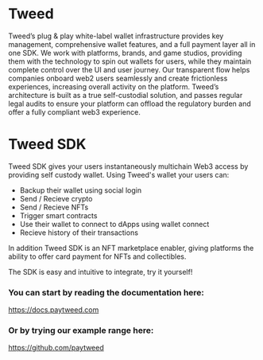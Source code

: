 # Tweed

Tweed’s plug & play white-label wallet infrastructure provides key management, comprehensive wallet features, and a full payment layer all in one SDK. We work with platforms, brands, and game studios, providing them with the technology to spin out wallets for users, while they maintain complete control over the UI and user journey. Our transparent flow helps companies onboard web2 users seamlessly and create frictionless experiences, increasing overall activity on the platform. Tweed’s architecture is built as a true self-custodial solution, and passes regular legal audits to ensure your platform can offload the regulatory burden and offer a fully compliant web3 experience.

# Tweed SDK

Tweed SDK gives your users instantaneously multichain Web3 access by providing self custody wallet.
Using Tweed's wallet your users can:

- Backup their wallet using social login
- Send / Recieve crypto
- Send / Recieve NFTs
- Trigger smart contracts
- Use their wallet to connect to dApps using wallet connect
- Recieve history of their transactions

In addition Tweed SDK is an NFT marketplace enabler, giving platforms the ability to offer card payment for NFTs and collectibles.

The SDK is easy and intuitive to integrate, try it yourself!

### You can start by reading the documentation here:

https://docs.paytweed.com

### Or by trying our example range here:

https://github.com/paytweed
